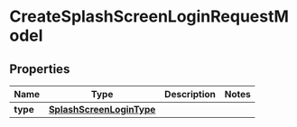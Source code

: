 # CreateSplashScreenLoginRequestModel

## Properties
Name | Type | Description | Notes
------------ | ------------- | ------------- | -------------
**type** | [**SplashScreenLoginType**](SplashScreenLoginType.md) |  | 
